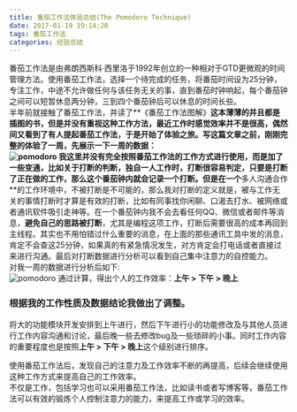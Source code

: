 ```yaml
---
title: 番茄工作法体验总结(The Pomodoro Technique)
date: 2017-01-19 19:14:28
tags: 番茄工作法
categories: 经验总结
---
```

番茄工作法是由弗朗西斯科·西里洛于1992年创立的一种相对于GTD更微观的时间管理方法。使用番茄工作法，选择一个待完成的任务，将番茄时间设为25分钟，专注工作，中途不允许做任何与该任务无关的事，直到番茄时钟响起，每个番茄钟之间可以短暂休息两分钟，三到四个番茄钟后可以休息的时间长些。<!--more-->  
半年前就接触了番茄工作法，并读了**《番茄工作法图解》**这本薄薄的并且都是插图的书，但是并没有重视这种工作方法，最近工作时感觉效率并不是很高，偶然间又看到了有人提起番茄工作法，于是开始了体验之旅。写这篇文章之前，刚刚完整的体验了一周，先展示一下一周的数据：  
![pomodoro](/images/pomodoro_technique.png)
我这里并没有完全按照番茄工作法的工作方式进行使用，而是加了一些变通，比如关于打断的判断，独自一人工作时，打断很容易判定，只要是打断了正在做的工作，那么这个番茄钟内就会记录一个打断。但是在一个**多人沟通合作**的工作环境中，不被打断是不可能的，那么我对打断的定义就是，被与工作无关的事情打断时才算是有效的打断，比如有同事找你闲聊、口渴去打水、被网络或者通讯软件吸引走神等。在一个番茄钟内我不会去看任何QQ、微信或者邮件等消息，**避免自己的思路被打断**，尤其是编程这项工作，打断后需要很高的成本再回到主线程。其实也不用怕错过什么重要的消息，在上面的那些通讯工具中发的消息，肯定不会查这25分钟，如果真的有紧急情况发生，对方肯定会打电话或者直接过来进行沟通。最后对打断数据进行分析可以看到自己集中注意力的自控能力。   
对我一周的数据进行分析后如下:  
![pomodoro](/images/pomodoro_data.png)
通过计算，得出个人的工作效率：**上午 > 下午 > 晚上**   
### 根据我的工作性质及数据结论我做出了调整。
将大的功能模块开发安排到上午进行，然后下午进行小的功能修改及与其他人员进行工作内容沟通和讨论，最后晚一些去修改bug及一些琐碎的小事。同时工作内容的重要程度也是按照**上午 > 下午 > 晚上**这个级别进行排序。

使用番茄工作法后，发现自己的注意力及工作效率不断的再提高，后续会继续使用这种工作方式来提高自己的工作效率。  
不仅是工作，包括学习也可以采用番茄工作法，比如读书或者写博客等，番茄工作法可以有效的锻炼个人控制注意力的能力，来提高工作或学习的效率。